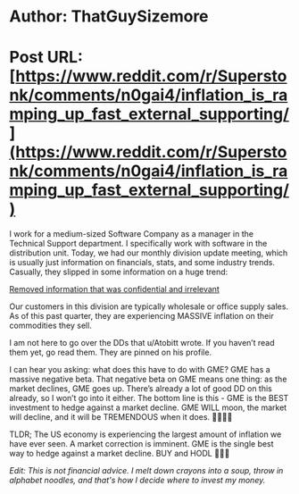 # Author: ThatGuySizemore
# Post URL: [https://www.reddit.com/r/Superstonk/comments/n0gai4/inflation_is_ramping_up_fast_external_supporting/](https://www.reddit.com/r/Superstonk/comments/n0gai4/inflation_is_ramping_up_fast_external_supporting/)


I work for a medium-sized Software Company as a manager in the Technical Support department. I specifically work with software in the distribution unit. Today, we had our monthly division update meeting, which is usually just information on financials, stats, and some industry trends. Casually, they slipped in some information on a huge trend:

[Removed information that was confidential and irrelevant](https://preview.redd.it/lnhnuv3xdxv61.jpg?width=2180&format=pjpg&auto=webp&s=8c11ce948feda9c230bf2bbb2b700632eee95e4c)

Our customers in this division are typically wholesale or office supply sales. As of this past quarter, they are experiencing MASSIVE inflation on their commodities they sell.

I am not here to go over the DDs that u/Atobitt wrote. If you haven’t read them yet, go read them. They are pinned on his profile.

I can hear you asking: what does this have to do with GME? GME has a massive negative beta. That negative beta on GME means one thing: as the market declines, GME goes up. There’s already a lot of good DD on this already, so I won’t go into it either. The bottom line is this - GME is the BEST investment to hedge against a market decline. GME WILL moon, the market will decline, and it will be TREMENDOUS when it does. 🚀🚀🚀🚀

TLDR; The US economy is experiencing the largest amount of inflation we have ever seen. A market correction is imminent. GME is the single best way to hedge against a market decline. BUY and HODL 💎🙌🏼

*Edit: This is not financial advice. I melt down crayons into a soup, throw in alphabet noodles, and that's how I decide where to invest my money.*